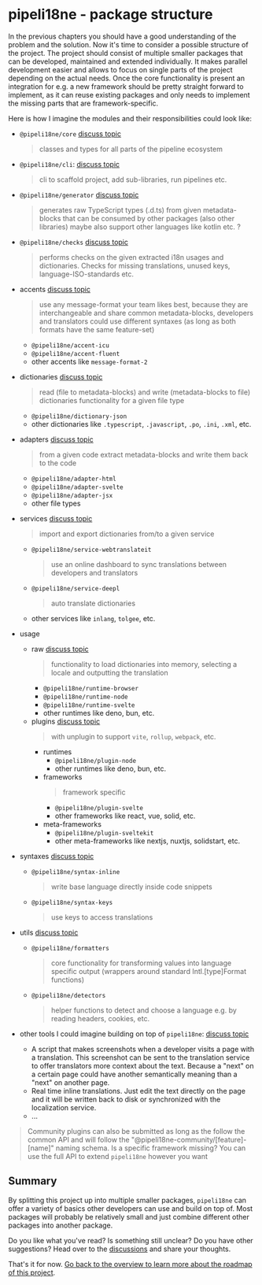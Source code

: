 # pipeli18ne - package structure

In the previous chapters you should have a good understanding of the problem and the solution. Now it's time to consider a possible structure of the project. The project should consist of multiple smaller packages that can be developed, maintained and extended individually. It makes parallel development easier and allows to focus on single parts of the project depending on the actual needs. Once the core functionality is present an integration for e.g. a new framework should be pretty straight forward to implement, as it can reuse existing packages and only needs to implement the missing parts that are framework-specific.

Here is how I imagine the modules and their responsibilities could look like:

- `@pipeli18ne/core` [discuss topic](https://github.com/pipeli18ne/RFC/discussions)
  > classes and types for all parts of the pipeline ecosystem

- `@pipeli18ne/cli`: [discuss topic](https://github.com/pipeli18ne/RFC/discussions)
  > cli to scaffold project, add sub-libraries, run pipelines etc.

- `@pipeli18ne/generator` [discuss topic](https://github.com/pipeli18ne/RFC/discussions)
  > generates raw TypeScript types (.d.ts) from given metadata-blocks that can be consumed by other packages (also other libraries)
  > maybe also support other languages like kotlin etc. ?

- `@pipeli18ne/checks` [discuss topic](https://github.com/pipeli18ne/RFC/discussions)
  > performs checks on the given extracted i18n usages and dictionaries. Checks for missing translations, unused keys, language-ISO-standards etc.

- accents [discuss topic](https://github.com/pipeli18ne/RFC/discussions)
  > use any message-format your team likes best, because they are interchangeable and share common metadata-blocks, developers and translators could use different syntaxes (as long as both formats have the same feature-set)
  - `@pipeli18ne/accent-icu`
  - `@pipeli18ne/accent-fluent`
  - other accents like `message-format-2`

- dictionaries [discuss topic](https://github.com/pipeli18ne/RFC/discussions)
  > read (file to metadata-blocks) and write (metadata-blocks to file) dictionaries functionality for a given file type
  - `@pipeli18ne/dictionary-json`
  - other dictionaries like `.typescript`, `.javascript`, `.po`, `.ini`, `.xml`, etc.

- adapters [discuss topic](https://github.com/pipeli18ne/RFC/discussions)
  > from a given code extract metadata-blocks and write them back to the code
  - `@pipeli18ne/adapter-html`
  - `@pipeli18ne/adapter-svelte`
  - `@pipeli18ne/adapter-jsx`
  - other file types

- services [discuss topic](https://github.com/pipeli18ne/RFC/discussions)
  > import and export dictionaries from/to a given service
  - `@pipeli18ne/service-webtranslateit`
	  > use an online dashboard to sync translations between developers and translators
  - `@pipeli18ne/service-deepl`
    > auto translate dictionaries
  - other services like `inlang`, `tolgee`, etc.

- usage
  - raw [discuss topic](https://github.com/pipeli18ne/RFC/discussions)
	 > functionality to load dictionaries into memory, selecting a locale and outputting the translation
    - `@pipeli18ne/runtime-browser`
    - `@pipeli18ne/runtime-node`
    - `@pipeli18ne/runtime-svelte`
    - other runtimes like deno, bun, etc.
  - plugins [discuss topic](https://github.com/pipeli18ne/RFC/discussions)
    > with unplugin to support `vite`, `rollup`, `webpack`, etc.
    - runtimes
      - `@pipeli18ne/plugin-node`
      - other runtimes like deno, bun, etc.
    - frameworks
    	> framework specific
      - `@pipeli18ne/plugin-svelte`
      - other frameworks like react, vue, solid, etc.
    - meta-frameworks
      - `@pipeli18ne/plugin-sveltekit`
      - other meta-frameworks like nextjs, nuxtjs, solidstart, etc.

- syntaxes [discuss topic](https://github.com/pipeli18ne/RFC/discussions)
  - `@pipeli18ne/syntax-inline`
	  > write base language directly inside code snippets
  - `@pipeli18ne/syntax-keys`
	  > use keys to access translations

- utils [discuss topic](https://github.com/pipeli18ne/RFC/discussions)
  - `@pipeli18ne/formatters`
    > core functionality for transforming values into language specific output (wrappers around standard Intl.[type]Format functions)
  - `@pipeli18ne/detectors`
    > helper functions to detect and choose a language e.g. by reading headers, cookies, etc.

- other tools I could imagine building on top of `pipeli18ne`: [discuss topic](https://github.com/pipeli18ne/RFC/discussions)
  - A script that makes screenshots when a developer visits a page with a translation. This screenshot can be sent to the translation service to offer translators more context about the text. Because a "next" on a certain page could have another semantically meaning than a "next" on another page.
  - Real time inline translations. Just edit the text directly on the page and it will be written back to disk or synchronized with the localization service.
  - ...

> Community plugins can also be submitted as long as the follow the common API and will follow the "@pipeli18ne-community/[feature]-[name]" naming schema. Is a specific framework missing? You can use the full API to extend `pipeli18ne` however you want

## Summary

By splitting this project up into multiple smaller packages, `pipeli18ne` can offer a variety of basics other developers can use and build on top of. Most packages will probably be relatively small and just combine different other packages into another package.

Do you like what you've read? Is something still unclear? Do you have other suggestions?
Head over to the [discussions](https://github.com/pipeli18ne/RFC/discussions) and share your thoughts.

That's it for now. [Go back to the overview to learn more about the roadmap of this project](https://github.com/pipeli18ne/RFC#next-steps--roadmap).